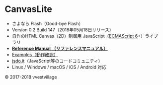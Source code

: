 # CanvasLite

* さよなら Flash（​Good-bye Flash）
* Version 0.2 Build 147（2018年05月18日リリース）
* 自作のHTML Canvas（2D）制御用 JavaScript（[ECMAScript 6](https://github.com/vvestvillage/HelloWorld/blob/master/languages/ECMAScript6/ECMAScript6_reference.md)+）ライブラリ
* [**Reference Manual （リファレンスマニュアル）**](https://github.com/vvestvillage/CanvasLite/blob/master/doc/reference.md)
* [Examples（動作確認）](https://github.com/vvestvillage/CanvasLite/tree/master/examples)
* [jsdo.it](http://jsdo.it/vvestvillage/codes)（JavaScript等のコードコミュニティ）
* Linux / Windows / macOS / iOS / Android 対応

© 2017-2018 vvestvillage